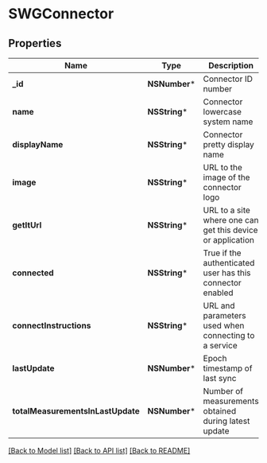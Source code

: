# SWGConnector

## Properties
Name | Type | Description | Notes
------------ | ------------- | ------------- | -------------
**_id** | **NSNumber*** | Connector ID number | 
**name** | **NSString*** | Connector lowercase system name | 
**displayName** | **NSString*** | Connector pretty display name | 
**image** | **NSString*** | URL to the image of the connector logo | 
**getItUrl** | **NSString*** | URL to a site where one can get this device or application | 
**connected** | **NSString*** | True if the authenticated user has this connector enabled | 
**connectInstructions** | **NSString*** | URL and parameters used when connecting to a service | 
**lastUpdate** | **NSNumber*** | Epoch timestamp of last sync | 
**totalMeasurementsInLastUpdate** | **NSNumber*** | Number of measurements obtained during latest update | 

[[Back to Model list]](../README.md#documentation-for-models) [[Back to API list]](../README.md#documentation-for-api-endpoints) [[Back to README]](../README.md)


